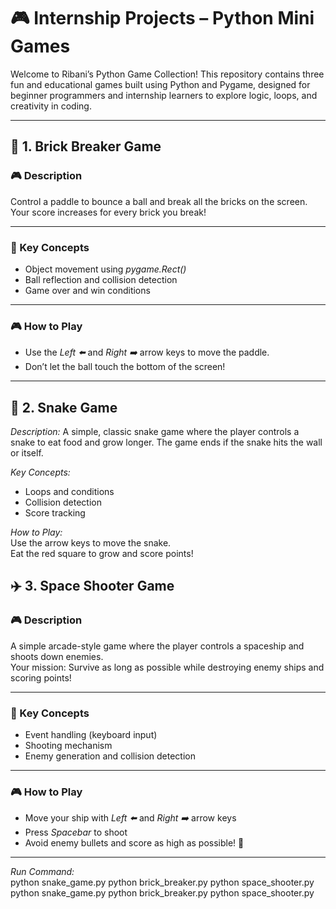 # 🎮 Internship Projects – Python Mini Games

Welcome to Ribani’s Python Game Collection! 
This repository contains three fun and educational games built using Python and Pygame, designed for beginner programmers and internship learners to explore logic, loops, and creativity in coding.

---



## 🧱 1. Brick Breaker Game

### 🎮 Description
Control a paddle to bounce a ball and break all the bricks on the screen.  
Your score increases for every brick you break!

---

### 🧠 Key Concepts
- Object movement using *pygame.Rect()*
- Ball reflection and collision detection
- Game over and win conditions

---

### 🎮 How to Play
- Use the *Left ⬅️* and *Right ➡️* arrow keys to move the paddle.  
- Don’t let the ball touch the bottom of the screen!

---
## 🐍 2. Snake Game

*Description:*
A simple, classic snake game where the player controls a snake to eat food and grow longer. The game ends if the snake hits the wall or itself.

*Key Concepts:* 
- Loops and conditions  
- Collision detection  
- Score tracking  

*How to Play:*  
Use the arrow keys to move the snake.  
Eat the red square to grow and score points!


## ✈️ 3. Space Shooter Game

### 🎮 Description
A simple arcade-style game where the player controls a spaceship and shoots down enemies.  
Your mission: Survive as long as possible while destroying enemy ships and scoring points!

---

### 🧠 Key Concepts
- Event handling (keyboard input)
- Shooting mechanism
- Enemy generation and collision detection

---

### 🎮 How to Play
- Move your ship with *Left ⬅️* and *Right ➡️* arrow keys  
- Press *Spacebar* to shoot  
- Avoid enemy bullets and score as high as possible! 🚀

---

*Run Command:*  
python snake_game.py
python brick_breaker.py
python space_shooter.py
python snake_game.py
python brick_breaker.py
python space_shooter.py
